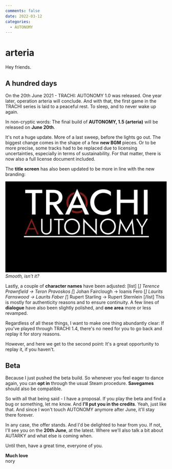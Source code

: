 ```yaml
---
comments: false
date: 2022-03-12
categories:
  - AUTONOMY
---
```


# arteria

Hey friends.

## A hundred days
On the 20th June 2021 - TRACHI: AUTONOMY 1.0 was released.
One year later, operation arteria will conclude. And with that, the first game in the TRACHI series is laid to a peaceful rest. To sleep, and to never wake up again.

In non-cryptic words: The final build of **AUTONOMY, 1.5 (arteria)** will be released on **June 20th**.

It's not a huge update. More of a last sweep, before the lights go out. The biggest change comes in the shape of a few **new BGM** pieces. Or to be more precise, some tracks had to be replaced due to licensing uncertainties, especially in terms of sustainability. For that matter, there is now also a full license document included.

The **title screen** has also been updated to be more in line with the new branding:

![](../../../../../assets/blog/images/steam/2022/8591a3c55389dcc956235aef6c478195cc2144f6.png)
*Smooth, isn't it?*

Lastly, a couple of **character names** have been adjusted:
[list]
[*] Terence Prawnfield -> Teron Pravoskos
[*] Johan Fairclough -> Ioanis Fero
[*] Laurits Farnswood -> Laurits Faber
[*] Rupert Starling -> Rupert Sternlein
[/list]
This is mostly for authenticity reasons and to ensure continuity. A few lines of **dialogue** have also been slightly polished, and **one area** more or less revamped.

Regardless of all these things, I want to make one thing abundantly clear:
If you've played through TRACHI 1.4, there's no need for you to go back and replay it for story reasons. 

However, and here we get to the second point: It's a great opportunity to replay it, if you haven't. 

## Beta
Because I just pushed the beta build. So whenever you feel eager to dance again, you can **opt in** through the usual Steam procedure. **Savegames** should also be compatible.

So with all that being said - I have a proposal. If you play the beta and find a bug or something, let me know. And **I'll put you in the credits**. Yeah, just like that. And since I won't touch AUTONOMY anymore after June, it'll stay there forever.

In any case, the offer stands. And I'd be delighted to hear from you. If not, I'll see you on the **20th June**, at the latest.
Where we'll also talk a bit about AUTARKY and what else is coming when.

Until then, have a great time, everyone of you.

**Much love**  
nory

